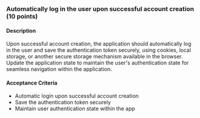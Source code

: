 ### Automatically log in the user upon successful account creation (10 points)

#### Description
Upon successful account creation, the application should automatically log in the user and save the authentication token securely, using cookies, local storage, or another secure storage mechanism available in the browser. Update the application state to maintain the user's authentication state for seamless navigation within the application.

#### Acceptance Criteria
- Automatic login upon successful account creation
- Save the authentication token securely
- Maintain user authentication state within the app